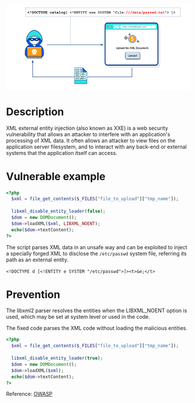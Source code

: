 ![XXE](image/xxe.png?raw=true "XXE")

# Description

XML external entity injection (also known as XXE) is a web security vulnerability that allows an attacker to interfere with an application's processing of XML data. It often allows an attacker to view files on the application server filesystem, and to interact with any back-end or external systems that the application itself can access.

# Vulnerable example

```php
<?php
  $xml = file_get_contents($_FILES["file_to_upload"]["tmp_name"]);

  libxml_disable_entity_loader(false);
  $dom = new DOMDocument();
  $dom->loadXML($xml, LIBXML_NOENT);
  echo($dom->textContent);
?>
```

The script parses XML data in an unsafe way and can be exploited to inject a specially forged XML to disclose the `/etc/passwd` system file, referring its path as an external entity.

`<!DOCTYPE d [<!ENTITY e SYSTEM "/etc/passwd">]><t>&e;</t>`

# Prevention

The libxml2 parser resolves the entities when the LIBXML_NOENT option is used, which may be set at system level or used in the code. 

The fixed code parses the XML code without loading the malicious entities.

```php
<?php
  $xml = file_get_contents($_FILES["file_to_upload"]["tmp_name"]);

  libxml_disable_entity_loader(true);
  $dom = new DOMDocument();
  $dom->loadXML($xml);
  echo($dom->textContent);
?>
```

Reference: [OWASP](https://owasp.org/www-community/vulnerabilities/XML_External_Entity_(XXE)_Processing)

